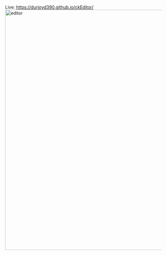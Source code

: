 Live: https://durjoyd390.github.io/ckEditor/ <br>
<img width="773" alt="editor" src="https://github.com/user-attachments/assets/8da2da57-720d-4c7d-b2d4-20ba82e0f6be" />
